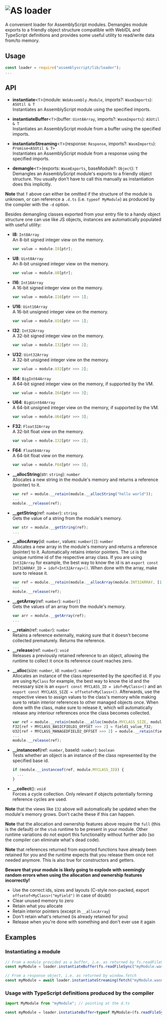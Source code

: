 ![AS](https://avatars1.githubusercontent.com/u/28916798?s=48) loader
======================

A convenient loader for AssemblyScript modules. Demangles module exports to a friendly object structure compatible with WebIDL and TypeScript definitions and provides some useful utility to read/write data from/to memory.

Usage
-----

```js
const loader = require("assemblyscript/lib/loader");
...
```

API
---

* **instantiate**<`T`>(module: `WebAssembly.Module`, imports?: `WasmImports`): `ASUtil & T`<br />
  Instantiates an AssemblyScript module using the specified imports.

* **instantiateBuffer**<`T`>(buffer: `Uint8Array`, imports?: `WasmImports`): `ASUtil & T`<br />
  Instantiates an AssemblyScript module from a buffer using the specified imports.

* **instantiateStreaming**<`T`>(response: `Response`, imports?: `WasmImports`): `Promise<ASUtil & T>`<br />
  Instantiates an AssemblyScript module from a response using the specified imports.

* **demangle**<`T`>(exports: `WasmExports`, baseModule?: `Object`): `T`<br />
  Demangles an AssemblyScript module's exports to a friendly object structure. You usually don't have to call this manually as instantiation does this implicitly.

**Note** that `T` above can either be omitted if the structure of the module is unknown, or can reference a `.d.ts` (i.e. `typeof MyModule`) as produced by the compiler with the `-d` option.

Besides demangling classes exported from your entry file to a handy object structure one can use like JS objects, instances are automatically populated with useful utility:

* **I8**: `Int8Array`<br />
  An 8-bit signed integer view on the memory.

  ```ts
  var value = module.I8[ptr];
  ```

* **U8**: `Uint8Array`<br />
  An 8-bit unsigned integer view on the memory.

  ```ts
  var value = module.U8[ptr];
  ```

* **I16**: `Int16Array`<br />
  A 16-bit signed integer view on the memory.

  ```ts
  var value = module.I16[ptr >>> 1];
  ```

* **U16**: `Uint16Array`<br />
  A 16-bit unsigned integer view on the memory.

  ```ts
  var value = module.U16[ptr >>> 1];
  ```

* **I32**: `Int32Array`<br />
  A 32-bit signed integer view on the memory.

  ```ts
  var value = module.I32[ptr >>> 2];
  ```

* **U32**: `Uint32Array`<br />
  A 32-bit unsigned integer view on the memory.

  ```ts
  var value = module.U32[ptr >>> 2];
  ```

* **I64**: `BigInt64Array`<br />
  A 64-bit signed integer view on the memory, if supported by the VM.

  ```ts
  var value = module.I64[ptr >>> 3];
  ```

* **U64**: `BigUint64Array`<br />
  A 64-bit unsigned integer view on the memory, if supported by the VM.

  ```ts
  var value = module.U64[ptr >>> 3];
  ```

* **F32**: `Float32Array`<br />
  A 32-bit float view on the memory.

  ```ts
  var value = module.I32[ptr >>> 2];
  ```

* **F64**: `Float64Array`<br />
  A 64-bit float view on the memory.

  ```ts
  var value = module.F64[ptr >>> 3];
  ```

* **__allocString**(str: `string`): `number`<br />
  Allocates a new string in the module's memory and returns a reference (pointer) to it.

  ```ts
  var ref = module.__retain(module.__allocString("hello world"));
  ...
  module.__release(ref);
  ```

* **__getString**(ref: `number`): `string`<br />
  Gets the value of a string from the module's memory.

  ```ts
  var str = module.__getString(ref);
  ...
  ```

* **__allocArray**(id: `number`, values: `number[]`): `number`<br />
  Allocates a new array in the module's memory and returns a reference (pointer) to it.
  Automatically retains interior pointers. The `id` is the unique runtime id of the respective array class. If you are using `Int32Array` for example, the best way to know the id is an `export const INT32ARRAY_ID = idof<Int32Array>()`. When done with the array, make sure to release it.

  ```ts
  var ref = module.__retain(module.__allocArray(module.INT32ARRAY, [1, 2, 3]));
  ...
  module.__release(ref);
  ```

* **__getArray**(ref: `number`): `number[]`<br />
  Gets the values of an array from the module's memory.

  ```ts
  var arr = module.__getArray(ref);
  ...
  ```

* **__retain**(ref: `number`): `number`<br />
  Retains a reference externally, making sure that it doesn't become collected prematurely. Returns the reference.

* **__release**(ref: `number`): `void`<br />
  Releases a previously retained reference to an object, allowing the runtime to collect it once its reference count reaches zero.

* **__alloc**(size: `number`, id: `number`): `number`<br />
  Allocates an instance of the class represented by the specified id. If you are using `MyClass` for example, the best way to know the id and the necessary size is an `export const MYCLASS_ID = idof<MyClass>()` and an `export const MYCLASS_SIZE = offsetof<MyClass>()`. Afterwards, use the respective views to assign values to the class's memory while making sure to retain interior references to other managed objects once. When done with the class, make sure to release it, which will automatically release any interiour references once the class becomes collected.

  ```ts
  var ref = module.__retain(module.__alloc(module.MYCLASS_SIZE, module.MYCLASS_ID));
  F32[ref + MYCLASS_BASICFIELD1_OFFSET >>> 2] = field1_value_f32;
  U32[ref + MYCLASS_MANAGEDFIELD2_OFFSET >>> 2] = module.__retain(field2_value_ref);
  ...
  module.__release(ref);
  ```

* **__instanceof**(ref: `number`, baseId: `number`): `boolean`<br />
  Tests whether an object is an instance of the class represented by the specified base id.

  ```ts
  if (module.__instanceof(ref, module.MYCLASS_ID)) {
    ...
  }
  ```

* **__collect**(): `void`<br />
  Forces a cycle collection. Only relevant if objects potentially forming reference cycles are used.

**Note** that the views like `I32` above will automatically be updated when the module's memory grows. Don't cache these if this can happen.

**Note** that the allocation and ownership features above require the `full` (this is the default) or the `stub` runtime to be present in your module. Other runtime variations do not export this functionality without further ado (so the compiler can eliminate what's dead code).

**Note** that references returned from exported functions have already been retained for you and the runtime expects that you release them once not needed anymore. This is also true for constructors and getters.

**Beware that your module is likely going to explode with seemingly random errors when using the allocation and ownership features incorrectly!**

* Use the correct ids, sizes and layouts (C-style non-packed, export `offsetof<MyClass>("myField")` in case of doubt)
* Clear unused memory to zero
* Retain what you allocate
* Retain interior pointers (except in `__allocArray`)
* Don't retain what's returned (is already retained for you)
* Release when you're done with something and don't ever use it again

Examples
--------

### Instantiating a module

```js
// From a module provided as a buffer, i.e. as returned by fs.readFileSync
const myModule = loader.instantiateBuffer(fs.readFileSync("myModule.wasm"), myImports);

// From a response object, i.e. as returned by window.fetch
const myModule = await loader.instantiateStreaming(fetch("myModule.wasm"), myImports);
```

### Usage with TypeScript definitions produced by the compiler

```ts
import MyModule from "myModule"; // pointing at the d.ts

const myModule = loader.instatiateBuffer<typeof MyModule>(fs.readFileSync("myModule.wasm"), myImports);
```
